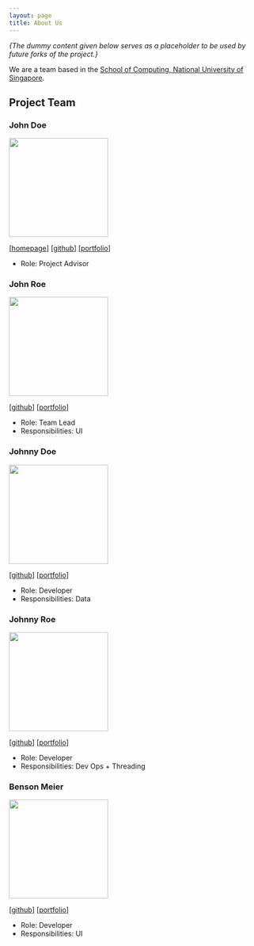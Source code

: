 ```yaml
---
layout: page
title: About Us
---
```


_{The dummy content given below serves as a placeholder to be used by future forks of the project.}_

We are a team based in the [School of Computing, National University of Singapore](http://www.comp.nus.edu.sg).

## Project Team

### John Doe

<img src="images/damithc.jpg" width="200px">

[[homepage](http://www.comp.nus.edu.sg/~damithch)]
[[github](https://github.com/damithc)]
[[portfolio](team/johndoe.md)]

* Role: Project Advisor

### John Roe

<img src="images/lejolly.jpg" width="200px">

[[github](http://github.com/lejolly)]
[[portfolio](team/johndoe.md)]

* Role: Team Lead
* Responsibilities: UI

### Johnny Doe

<img src="images/yijinl.jpg" width="200px">

[[github](http://github.com/yijinl)] [[portfolio](team/johndoe.md)]

* Role: Developer
* Responsibilities: Data

### Johnny Roe

<img src="images/m133225.jpg" width="200px">

[[github](http://github.com/m133225)]
[[portfolio](team/johndoe.md)]

* Role: Developer
* Responsibilities: Dev Ops + Threading

### Benson Meier

<img src="images/yl_coder.jpg" width="200px">

[[github](http://github.com/yl-coder)]
[[portfolio](team/johndoe.md)]

* Role: Developer
* Responsibilities: UI
